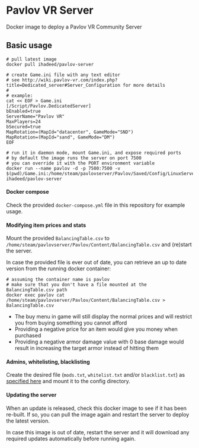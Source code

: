 # Pavlov VR Server
Docker image to deploy a Pavlov VR Community Server

## Basic usage

```shell
# pull latest image
docker pull ihadeed/pavlov-server

# create Game.ini file with any text editor
# see http://wiki.pavlov-vr.com/index.php?title=Dedicated_server#Server_Configuration for more details
#
# example:
cat << EOF > Game.ini
[/Script/Pavlov.DedicatedServer]
bEnabled=true
ServerName="Pavlov VR"
MaxPlayers=24
bSecured=true
MapRotation=(MapId="datacenter", GameMode="SND")
MapRotation=(MapId="sand", GameMode="DM")
EOF

# run it in daemon mode, mount Game.ini, and expose required ports
# by default the image runs the server on port 7500
# you can override it with the PORT environment variable
docker run --name pavlov -d -p 7500:7500 -v $(pwd)/Game.ini:/home/steam/pavlovserver/Pavlov/Saved/Config/LinuxServer/Game.ini ihadeed/pavlov-server
```

#### Docker compose
Check the provided `docker-compose.yml` file in this repository for example usage.

#### Modifying item prices and stats
Mount the provided `BalancingTable.csv` to `/home/steam/pavlovserver/Pavlov/Content/BalancingTable.csv` and (re)start the server.

In case the provided file is ever out of date, you can retrieve an up to date version from the running docker container:

```shell
# assuming the container name is pavlov
# make sure that you don't have a file mounted at the BalancingTable.csv path
docker exec pavlov cat /home/steam/pavlovserver/Pavlov/Content/BalancingTable.csv > BalancingTable.csv
```

- The buy menu in game will still display the normal prices and will restrict you from buying something you cannot afford
- Providing a negative price for an item would give you money when purchased
- Providing a negative armor damage value with 0 base damage would result in increasing the target armor instead of hitting them

#### Admins, whitelisting, blacklisting
Create the desired file (`mods.txt`, `whitelist.txt` and/or `blacklist.txt`) as [specified here](http://wiki.pavlov-vr.com/index.php?title=Dedicated_server#Admin.2FModerator_list) 
and mount it to the config directory.

#### Updating the server
When an update is released, check this docker image to see if it has been re-built. If so, you can pull the image again and restart the server to deploy the latest version.

In case this image is out of date, restart the server and it will download any required updates automatically before running again.
